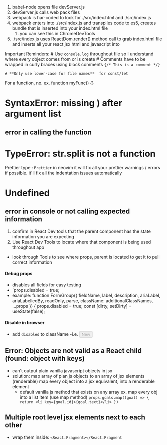 1. babel-node opens file devServer.js
2. devServer.js calls web pack files
3. webpack is har-coded to look for ./src/index.html and ./src/index.js
4. webpack enters into ./src/index.js and transpiles code to es5, creates bundle that is inserted into your index.html file
   1. you can see this in ChromeDevTools
5. ./src/index.js uses ReactDom.render() method call to grab index.html file and inserts all your react jsx html and javascript into <div id=“root”></div>

Important Reminders: # Use `console.log` throughout file
so I understand where every object comes from or is create # Comments have to be wrapped in curly braces using block comments
`{/* This is a comment */}`

    # **Only use lower-case for file names**  for const/let

For a function, no. ex.
function myFunc() {}

# SyntaxError: missing ) after argument list

## error in calling the function

# TypeError: str.split is not a function

Prettier
type `:Prettier` in neovim
it will fix all your prettier warnings / errors if possible.
it'll fix all the indentation issues automatically

# Undefined

## error in console or not calling expected information

1. confirm in React Dev tools that the parent component has the state information you are expecting
2. Use React Dev Tools to locate where that component is being used throughout app

- look through Tools to see where props, parent is located to get it to pull correct information

#### Debug props

- disables all fields for easy testing
- `props.disabled = true;
- example:
  function FormGroup({
  fieldName,
  label,
  description,
  ariaLabel,
  ariaLabelledBy,
  readOnly,
  parse,
  className: additionalClassNames,
  ...props
  }) {
  props.disabled = true;
  const [dirty, setDirty] = useState(false);

#### Disable in browser

- add `disabled` to className
  -i.e. <button class="primary" disabled="">New</button>

## Error: Objects are not valid as a React child (found: object with keys)

- can't output plain vanilla javascript objects in jsx
- solution: map array of plan js objects to an array of jsx elements (renderable)
  map every object into a jsx equivalent, into a renderable element
  - default vanilla js method that exists on any array
    ex. map every obj into a list item
    (use map method)
    `props.goals.map((goal) => { return <li key={goal.id}>{goal.text}</li> })`

## Multiple root level jsx elements next to each other

- wrap them inside: `<React.Fragment></React.Fragment`
